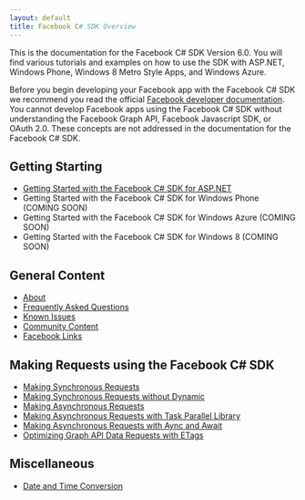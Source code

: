 ```yaml
---
layout: default
title: Facebook C# SDK Overview
---
```


This is the documentation for the Facebook C# SDK Version 6.0. You will find various tutorials and examples on how to use the SDK with ASP.NET, Windows Phone, Windows 8 Metro Style Apps, and Windows Azure.

Before you begin developing your Facebook app with the Facebook C# SDK we recommend you read the official [Facebook developer documentation](https://developers.facebook.com/docs/). You cannot develop Facebook apps using the Facebook C# SDK without understanding the Facebook Graph API, Facebook Javascript SDK, or OAuth 2.0. These concepts are not addressed in the documentation for the Facebook C# SDK. 

## Getting Starting

* [Getting Started with the Facebook C# SDK for ASP.NET](/docs/web/getting-started.html)
* Getting Started with the Facebook C# SDK for Windows Phone (COMING SOON)
* Getting Started with the Facebook C# SDK for Windows Azure (COMING SOON)
* Getting Started with the Facebook C# SDK for Windows 8 (COMING SOON)

## General Content

* [About](/docs/about.html)
* [Frequently Asked Questions](/docs/faq.html)
* [Known Issues](/docs/known-issues.html)
* [Community Content](/docs/community-content.html)
* [Facebook Links](/docs/facebook-links.html)

## Making Requests using the Facebook C# SDK

* [Making Synchronous Requests](/docs/making-synchronous-requests.html)
* [Making Synchronous Requests without Dynamic](/docs/making-synchronous-without-dynamic-support.html)
* [Making Asynchronous Requests](/docs/making-asynchronous-requests.html)
* [Making Asynchronous Requests with Task Parallel Library](/docs/making-asynchronous-requests-with-task-parallel-library.html)
* [Making Asynchronous Requests with Aync and Await](/docs/making-asynchronous-requests-with-async-await.html)
* [Optimizing Graph API Data Requests with ETags](/docs/optimizing-graph-api-data-fetch-using-etags.html)

## Miscellaneous

* [Date and Time Conversion](/docs/datetimeconverter.html)